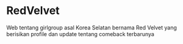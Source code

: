 # RedVelvet
Web tentang girlgroup asal Korea Selatan bernama Red Velvet yang berisikan profile dan update tentang comeback terbarunya
